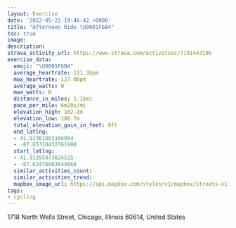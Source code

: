 ```yaml
---
layout: Exercise
date: '2022-05-22 19:46:42 +0000'
title: "Afternoon Ride \U0001F6B4"
toc: true
image:
description:
strava_activity_url: https://www.strava.com/activities/7191443196
exercise_data:
  emoji: "\U0001F6B4"
  average_heartrate: 111.3bpm
  max_heartrate: 127.0bpm
  average_watts: W
  max_watts: W
  distance_in_miles: 1.16mi
  pace_per_mile: 6m20s/mi
  elevation_high: 182.2m
  elevation_low: 180.7m
  total_elevation_gain_in_feet: 0ft
  end_latlng:
  - 41.91361863166094
  - -87.65310432761908
  start_latlng:
  - 41.91355073824525
  - -87.63476983644068
  similar_activities_count:
  similar_activities_trend:
  mapbox_image_url: https://api.mapbox.com/styles/v1/mapbox/streets-v11/static/path-5+787af2-1.0(ufy~Fhd%7BuOO%5CCZFnFCfAELIDq%40DSDIHELEl%40C%7CB%40fBF%60ADJDBPB%5CBrCAXFHNDZ%40bAGdEJ%60GAnCF%7CBEjACJKJa%40DcB%40k%40%40OFEVAbFL~IAfC%3FlE%40RDdD%40%7CEA~AF~ACrE%3FlB%40NFRHFV%40),pin-s-s+e5b22e(-87.63477,41.91355),pin-s-f+89ae00(-87.65311000000001,41.91361)/auto/800x800?access_token=pk.eyJ1Ijoiam9zaGJlY2ttYW4iLCJhIjoiY205eWR2aDd1MWZ6djJrbXc4a3M0bWZleiJ9.XiG9OWkNcZk2QzjJbxLB4A
tags:
- cycling
---
```




1718 North Wells Street, Chicago, Illinois 60614, United States
